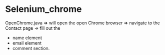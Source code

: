 # Selenium_chrome
OpenChrome.java 
=> will open the open Chrome browser 
=> navigate to the Contact page 
=> fill out the
  * name element
  * email element
  * comment section.
